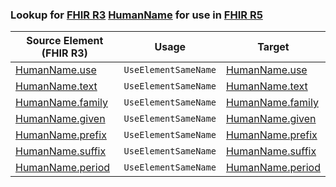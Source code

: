 ### Lookup for [FHIR R3](https://hl7.org/fhir/STU3/) [HumanName](https://hl7.org/fhir/STU3/HumanName.html) for use in [FHIR R5](https://hl7.org/fhir/R5/)

| Source Element (FHIR R3) | Usage | Target |
| -------------- | ----- | ------ |
| [HumanName.use](https://hl7.org/fhir/STU3/HumanName.html#resource) | `UseElementSameName` | [HumanName.use](https://hl7.org/fhir/R5/HumanName.html#resource) |
| [HumanName.text](https://hl7.org/fhir/STU3/HumanName.html#resource) | `UseElementSameName` | [HumanName.text](https://hl7.org/fhir/R5/HumanName.html#resource) |
| [HumanName.family](https://hl7.org/fhir/STU3/HumanName.html#resource) | `UseElementSameName` | [HumanName.family](https://hl7.org/fhir/R5/HumanName.html#resource) |
| [HumanName.given](https://hl7.org/fhir/STU3/HumanName.html#resource) | `UseElementSameName` | [HumanName.given](https://hl7.org/fhir/R5/HumanName.html#resource) |
| [HumanName.prefix](https://hl7.org/fhir/STU3/HumanName.html#resource) | `UseElementSameName` | [HumanName.prefix](https://hl7.org/fhir/R5/HumanName.html#resource) |
| [HumanName.suffix](https://hl7.org/fhir/STU3/HumanName.html#resource) | `UseElementSameName` | [HumanName.suffix](https://hl7.org/fhir/R5/HumanName.html#resource) |
| [HumanName.period](https://hl7.org/fhir/STU3/HumanName.html#resource) | `UseElementSameName` | [HumanName.period](https://hl7.org/fhir/R5/HumanName.html#resource) |
